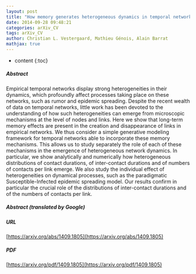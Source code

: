 ```yaml
---
layout: post
title: "How memory generates heterogeneous dynamics in temporal networks"
date: 2014-09-28 09:48:21
categories: arXiv_CV
tags: arXiv_CV
author: Christian L. Vestergaard, Mathieu Génois, Alain Barrat
mathjax: true
---
```


* content
{:toc}

##### Abstract
Empirical temporal networks display strong heterogeneities in their dynamics, which profoundly affect processes taking place on these networks, such as rumor and epidemic spreading. Despite the recent wealth of data on temporal networks, little work has been devoted to the understanding of how such heterogeneities can emerge from microscopic mechanisms at the level of nodes and links. Here we show that long-term memory effects are present in the creation and disappearance of links in empirical networks. We thus consider a simple generative modeling framework for temporal networks able to incorporate these memory mechanisms. This allows us to study separately the role of each of these mechanisms in the emergence of heterogeneous network dynamics. In particular, we show analytically and numerically how heterogeneous distributions of contact durations, of inter-contact durations and of numbers of contacts per link emerge. We also study the individual effect of heterogeneities on dynamical processes, such as the paradigmatic Susceptible-Infected epidemic spreading model. Our results confirm in particular the crucial role of the distributions of inter-contact durations and of the numbers of contacts per link.

##### Abstract (translated by Google)


##### URL
[https://arxiv.org/abs/1409.1805](https://arxiv.org/abs/1409.1805)

##### PDF
[https://arxiv.org/pdf/1409.1805](https://arxiv.org/pdf/1409.1805)

